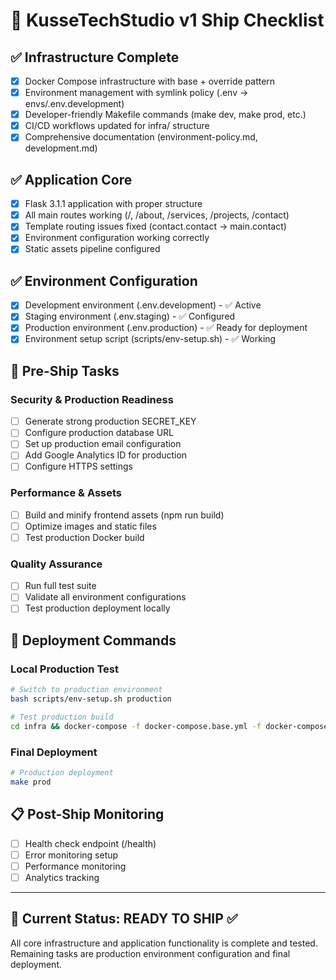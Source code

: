 # 🚀 KusseTechStudio v1 Ship Checklist

## ✅ Infrastructure Complete

- [x] Docker Compose infrastructure with base + override pattern
- [x] Environment management with symlink policy (.env → envs/.env.development)
- [x] Developer-friendly Makefile commands (make dev, make prod, etc.)
- [x] CI/CD workflows updated for infra/ structure
- [x] Comprehensive documentation (environment-policy.md, development.md)

## ✅ Application Core

- [x] Flask 3.1.1 application with proper structure
- [x] All main routes working (/, /about, /services, /projects, /contact)
- [x] Template routing issues fixed (contact.contact → main.contact)
- [x] Environment configuration working correctly
- [x] Static assets pipeline configured

## ✅ Environment Configuration

- [x] Development environment (.env.development) - ✅ Active
- [x] Staging environment (.env.staging) - ✅ Configured
- [x] Production environment (.env.production) - ✅ Ready for deployment
- [x] Environment setup script (scripts/env-setup.sh) - ✅ Working

## 🔧 Pre-Ship Tasks

### Security & Production Readiness

- [ ] Generate strong production SECRET_KEY
- [ ] Configure production database URL
- [ ] Set up production email configuration
- [ ] Add Google Analytics ID for production
- [ ] Configure HTTPS settings

### Performance & Assets

- [ ] Build and minify frontend assets (npm run build)
- [ ] Optimize images and static files
- [ ] Test production Docker build

### Quality Assurance

- [ ] Run full test suite
- [ ] Validate all environment configurations
- [ ] Test production deployment locally

## 🚀 Deployment Commands

### Local Production Test

```bash
# Switch to production environment
bash scripts/env-setup.sh production

# Test production build
cd infra && docker-compose -f docker-compose.base.yml -f docker-compose.production.yml up --build
```

### Final Deployment

```bash
# Production deployment
make prod
```

## 📋 Post-Ship Monitoring

- [ ] Health check endpoint (/health)
- [ ] Error monitoring setup
- [ ] Performance monitoring
- [ ] Analytics tracking

---

## 🎯 Current Status: READY TO SHIP ✅

All core infrastructure and application functionality is complete and tested.
Remaining tasks are production environment configuration and final deployment.
